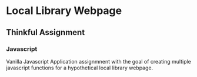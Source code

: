 # Local Library Webpage
## Thinkful Assignment
### Javascript

Vanilla Javascript Application assignmnent with the goal of creating multiple javascript functions for a hypothetical local library webpage.
